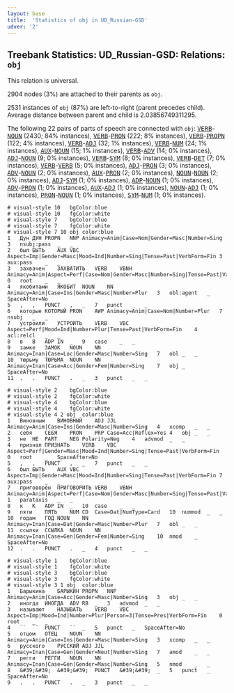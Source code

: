 ```yaml
---
layout: base
title:  'Statistics of obj in UD_Russian-GSD'
udver: '2'
---
```


## Treebank Statistics: UD_Russian-GSD: Relations: `obj`

This relation is universal.

2904 nodes (3%) are attached to their parents as `obj`.

2531 instances of `obj` (87%) are left-to-right (parent precedes child).
Average distance between parent and child is 2.03856749311295.

The following 22 pairs of parts of speech are connected with `obj`: <tt><a href="ru_gsd-pos-VERB.html">VERB</a></tt>-<tt><a href="ru_gsd-pos-NOUN.html">NOUN</a></tt> (2430; 84% instances), <tt><a href="ru_gsd-pos-VERB.html">VERB</a></tt>-<tt><a href="ru_gsd-pos-PRON.html">PRON</a></tt> (222; 8% instances), <tt><a href="ru_gsd-pos-VERB.html">VERB</a></tt>-<tt><a href="ru_gsd-pos-PROPN.html">PROPN</a></tt> (122; 4% instances), <tt><a href="ru_gsd-pos-VERB.html">VERB</a></tt>-<tt><a href="ru_gsd-pos-ADJ.html">ADJ</a></tt> (32; 1% instances), <tt><a href="ru_gsd-pos-VERB.html">VERB</a></tt>-<tt><a href="ru_gsd-pos-NUM.html">NUM</a></tt> (24; 1% instances), <tt><a href="ru_gsd-pos-AUX.html">AUX</a></tt>-<tt><a href="ru_gsd-pos-NOUN.html">NOUN</a></tt> (15; 1% instances), <tt><a href="ru_gsd-pos-VERB.html">VERB</a></tt>-<tt><a href="ru_gsd-pos-ADV.html">ADV</a></tt> (14; 0% instances), <tt><a href="ru_gsd-pos-ADJ.html">ADJ</a></tt>-<tt><a href="ru_gsd-pos-NOUN.html">NOUN</a></tt> (9; 0% instances), <tt><a href="ru_gsd-pos-VERB.html">VERB</a></tt>-<tt><a href="ru_gsd-pos-SYM.html">SYM</a></tt> (8; 0% instances), <tt><a href="ru_gsd-pos-VERB.html">VERB</a></tt>-<tt><a href="ru_gsd-pos-DET.html">DET</a></tt> (7; 0% instances), <tt><a href="ru_gsd-pos-VERB.html">VERB</a></tt>-<tt><a href="ru_gsd-pos-VERB.html">VERB</a></tt> (5; 0% instances), <tt><a href="ru_gsd-pos-ADJ.html">ADJ</a></tt>-<tt><a href="ru_gsd-pos-PRON.html">PRON</a></tt> (3; 0% instances), <tt><a href="ru_gsd-pos-ADV.html">ADV</a></tt>-<tt><a href="ru_gsd-pos-NOUN.html">NOUN</a></tt> (2; 0% instances), <tt><a href="ru_gsd-pos-AUX.html">AUX</a></tt>-<tt><a href="ru_gsd-pos-PRON.html">PRON</a></tt> (2; 0% instances), <tt><a href="ru_gsd-pos-NOUN.html">NOUN</a></tt>-<tt><a href="ru_gsd-pos-NOUN.html">NOUN</a></tt> (2; 0% instances), <tt><a href="ru_gsd-pos-ADJ.html">ADJ</a></tt>-<tt><a href="ru_gsd-pos-SYM.html">SYM</a></tt> (1; 0% instances), <tt><a href="ru_gsd-pos-ADP.html">ADP</a></tt>-<tt><a href="ru_gsd-pos-NOUN.html">NOUN</a></tt> (1; 0% instances), <tt><a href="ru_gsd-pos-ADV.html">ADV</a></tt>-<tt><a href="ru_gsd-pos-PRON.html">PRON</a></tt> (1; 0% instances), <tt><a href="ru_gsd-pos-AUX.html">AUX</a></tt>-<tt><a href="ru_gsd-pos-ADJ.html">ADJ</a></tt> (1; 0% instances), <tt><a href="ru_gsd-pos-NOUN.html">NOUN</a></tt>-<tt><a href="ru_gsd-pos-ADJ.html">ADJ</a></tt> (1; 0% instances), <tt><a href="ru_gsd-pos-PRON.html">PRON</a></tt>-<tt><a href="ru_gsd-pos-NOUN.html">NOUN</a></tt> (1; 0% instances), <tt><a href="ru_gsd-pos-SYM.html">SYM</a></tt>-<tt><a href="ru_gsd-pos-NUM.html">NUM</a></tt> (1; 0% instances).


~~~ conllu
# visual-style 10	bgColor:blue
# visual-style 10	fgColor:white
# visual-style 7	bgColor:blue
# visual-style 7	fgColor:white
# visual-style 7 10 obj	color:blue
1	Дун	ДУН	PROPN	NNP	Animacy=Anim|Case=Nom|Gender=Masc|Number=Sing	3	nsubj:pass	_	_
2	был	БЫТЬ	AUX	VBC	Aspect=Imp|Gender=Masc|Mood=Ind|Number=Sing|Tense=Past|VerbForm=Fin	3	aux:pass	_	_
3	захвачен	ЗАХВАТИТЬ	VERB	VBNH	Animacy=Anim|Aspect=Perf|Case=Nom|Gender=Masc|Number=Sing|Tense=Past|Variant=Short|VerbForm=Part|Voice=Pass	0	root	_	_
4	якобитами	ЯКОБИТ	NOUN	NN	Animacy=Anim|Case=Ins|Gender=Masc|Number=Plur	3	obl:agent	_	SpaceAfter=No
5	,	,	PUNCT	,	_	7	punct	_	_
6	которые	КОТОРЫЙ	PRON	AWP	Animacy=Anim|Case=Nom|Number=Plur	7	nsubj	_	_
7	устроили	УСТРОИТЬ	VERB	VBC	Aspect=Perf|Mood=Ind|Number=Plur|Tense=Past|VerbForm=Fin	4	acl:relcl	_	_
8	в	В	ADP	IN	_	9	case	_	_
9	замке	ЗАМОК	NOUN	NN	Animacy=Inan|Case=Loc|Gender=Masc|Number=Sing	7	obl	_	_
10	тюрьму	ТЮРЬМА	NOUN	NN	Animacy=Inan|Case=Acc|Gender=Fem|Number=Sing	7	obj	_	SpaceAfter=No
11	.	.	PUNCT	.	_	3	punct	_	_

~~~


~~~ conllu
# visual-style 2	bgColor:blue
# visual-style 2	fgColor:white
# visual-style 4	bgColor:blue
# visual-style 4	fgColor:white
# visual-style 4 2 obj	color:blue
1	Виновным	ВИНОВНЫЙ	ADJ	JJL	Animacy=Anim|Case=Ins|Gender=Masc|Number=Sing	4	xcomp	_	_
2	себя	СЕБЯ	PRON	PRP	Case=Acc|Reflex=Yes	4	obj	_	_
3	не	НЕ	PART	NEG	Polarity=Neg	4	advmod	_	_
4	признал	ПРИЗНАТЬ	VERB	VBC	Aspect=Perf|Gender=Masc|Mood=Ind|Number=Sing|Tense=Past|VerbForm=Fin	0	root	_	SpaceAfter=No
5	,	,	PUNCT	,	_	7	punct	_	_
6	был	БЫТЬ	AUX	VBC	Aspect=Imp|Gender=Masc|Mood=Ind|Number=Sing|Tense=Past|VerbForm=Fin	7	aux:pass	_	_
7	приговорён	ПРИГОВОРИТЬ	VERB	VBNH	Animacy=Anim|Aspect=Perf|Case=Nom|Gender=Masc|Number=Sing|Tense=Past|Variant=Short|VerbForm=Part|Voice=Pass	1	parataxis	_	_
8	к	К	ADP	IN	_	10	case	_	_
9	пяти	ПЯТЬ	NUM	CD	Case=Dat|NumType=Card	10	nummod	_	_
10	годам	ГОД	NOUN	NN	Animacy=Inan|Case=Dat|Gender=Masc|Number=Plur	7	obl	_	_
11	ссылки	ССЫЛКА	NOUN	NN	Animacy=Inan|Case=Gen|Gender=Fem|Number=Sing	10	nmod	_	SpaceAfter=No
12	.	.	PUNCT	.	_	4	punct	_	_

~~~


~~~ conllu
# visual-style 1	bgColor:blue
# visual-style 1	fgColor:white
# visual-style 3	bgColor:blue
# visual-style 3	fgColor:white
# visual-style 3 1 obj	color:blue
1	Барыкина	БАРЫКИН	PROPN	NNP	Animacy=Anim|Case=Acc|Gender=Masc|Number=Sing	3	obj	_	_
2	иногда	ИНОГДА	ADV	RB	_	3	advmod	_	_
3	называют	НАЗЫВАТЬ	VERB	VBC	Aspect=Imp|Mood=Ind|Number=Plur|Person=3|Tense=Pres|VerbForm=Fin	0	root	_	_
4	``	``	PUNCT	``	_	5	punct	_	SpaceAfter=No
5	отцом	ОТЕЦ	NOUN	NN	Animacy=Anim|Case=Ins|Gender=Masc|Number=Sing	3	xcomp	_	_
6	русского	РУССКИЙ	ADJ	JJL	Animacy=Inan|Case=Gen|Gender=Neut|Number=Sing	7	amod	_	_
7	регги	РЕГГИ	NOUN	NN	Animacy=Inan|Case=Gen|Gender=Masc|Number=Sing	5	nmod	_	_
8	&#39;&#39;	&#39;&#39;	PUNCT	&#39;&#39;	_	5	punct	_	SpaceAfter=No
9	.	.	PUNCT	.	_	3	punct	_	_

~~~


